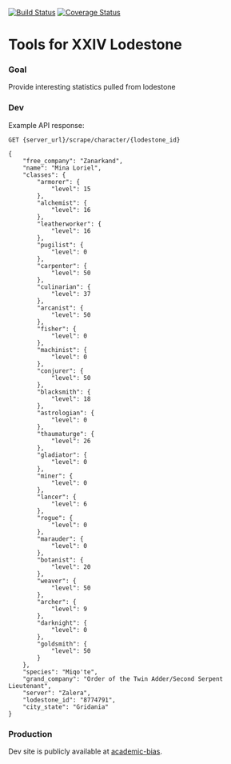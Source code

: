 [![Build Status](https://travis-ci.org/Demotivated/fxiv_lodestone.svg?branch=master)](https://travis-ci.org/Demotivated/fxiv_lodestone) [![Coverage Status](https://coveralls.io/repos/Demotivated/fxiv_lodestone/badge.svg?branch=master&service=github)](https://coveralls.io/github/Demotivated/fxiv_lodestone?branch=master)

# Tools for XXIV Lodestone

### Goal

Provide interesting statistics pulled from lodestone

### Dev

Example API response:

`GET {server_url}/scrape/character/{lodestone_id}`

```
{
    "free_company": "Zanarkand",
    "name": "Mina Loriel",
    "classes": {
        "armorer": {
            "level": 15
        },
        "alchemist": {
            "level": 16
        },
        "leatherworker": {
            "level": 16
        },
        "pugilist": {
            "level": 0
        },
        "carpenter": {
            "level": 50
        },
        "culinarian": {
            "level": 37
        },
        "arcanist": {
            "level": 50
        },
        "fisher": {
            "level": 0
        },
        "machinist": {
            "level": 0
        },
        "conjurer": {
            "level": 50
        },
        "blacksmith": {
            "level": 18
        },
        "astrologian": {
            "level": 0
        },
        "thaumaturge": {
            "level": 26
        },
        "gladiator": {
            "level": 0
        },
        "miner": {
            "level": 0
        },
        "lancer": {
            "level": 6
        },
        "rogue": {
            "level": 0
        },
        "marauder": {
            "level": 0
        },
        "botanist": {
            "level": 20
        },
        "weaver": {
            "level": 50
        },
        "archer": {
            "level": 9
        },
        "darknight": {
            "level": 0
        },
        "goldsmith": {
            "level": 50
        }
    },
    "species": "Miqo'te",
    "grand_company": "Order of the Twin Adder/Second Serpent Lieutenant",
    "server": "Zalera",
    "lodestone_id": "8774791",
    "city_state": "Gridania"
}
```

### Production

Dev site is publicly available at [academic-bias](https://academic-bias.herokuapp.com/).